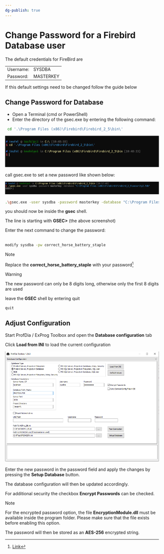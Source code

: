 ```yaml
---
dg-publish: true
---
```


# Change Password for a Firebird Database user

The default credentials for FireBird are

| | |
|--- |--- |
|Username: | SYSDBA |
|Password: | MASTERKEY |

If this default settings need to be changed follow the guide below

## Change Password for Database

- Open a Terminal (cmd or PowerShell)
- Enter the directory of the gsec.exe by entering the following command:

````sh
 cd '.\Program Files (x86)\Firebird\Firebird_2_5\bin\'
````

![](images/fb_001_changepwd.png)

call gsec.exe to set a new password like shown below:


![](images/fb_002_changepwd.png)

````sh
.\gsec.exe -user sysdba -password masterkey -database "C:\Program Files (x86)\Firebird\Firebird_2_5\security2.fdb"
````

you should now be inside the **gsec** shell.

The line is starting with **GSEC>** (the above screenshot)

Enter the next command to change the password:

````sh

modify sysdba -pw correct_horse_battery_staple

````


> [!note] 
>   Replace the **correct_horse_battery_staple** with your password[^1]

> [!warning] 
>  The new password can only be 8 digits long, otherwise only the first 8 digits are used
    
leave the **GSEC** shell by entering quit

````sh
quit
````


## Adjust Configuration

Start ProfDia / ExProg Toolbox and open the **Database configuration** tab

Click **Load from INI** to load the current configuration

![](images/fb_003_changepwd.png)

Enter the new password in the password field and apply the changes by pressing the **Setup Database** button.

The database configuration will then be updated accordingly.

For additional security the checkbox **Encrypt Passwords** can be checked.

> [!note] 
> For the encrypted password option, the file **EncryptionModule.dll** must be available inside the program folder. Please make sure that the file exists before enabling this option.
> 
> The password will then be stored as an **AES-256** encrypted string.

[^1]: [Link](https://xkcd.com/936/)